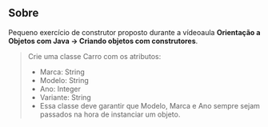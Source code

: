 ## Sobre

Pequeno exercício de construtor proposto durante a vídeoaula **Orientação a Objetos com Java -> Criando objetos com construtores**.

> Crie uma classe Carro com os atributos:
>
> - Marca: String
> - Modelo: String
> - Ano: Integer
> - Variante: String
> - Essa classe deve garantir que Modelo, Marca e Ano sempre sejam passados na hora de instanciar um objeto.